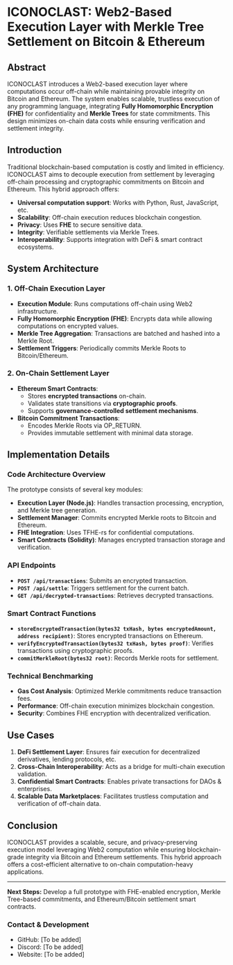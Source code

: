 # ICONOCLAST: Web2-Based Execution Layer with Merkle Tree Settlement on Bitcoin & Ethereum

## Abstract
ICONOCLAST introduces a Web2-based execution layer where computations occur off-chain while maintaining provable integrity on Bitcoin and Ethereum. The system enables scalable, trustless execution of any programming language, integrating **Fully Homomorphic Encryption (FHE)** for confidentiality and **Merkle Trees** for state commitments. This design minimizes on-chain data costs while ensuring verification and settlement integrity.

## Introduction
Traditional blockchain-based computation is costly and limited in efficiency. ICONOCLAST aims to decouple execution from settlement by leveraging off-chain processing and cryptographic commitments on Bitcoin and Ethereum. This hybrid approach offers:
- **Universal computation support**: Works with Python, Rust, JavaScript, etc.
- **Scalability**: Off-chain execution reduces blockchain congestion.
- **Privacy**: Uses **FHE** to secure sensitive data.
- **Integrity**: Verifiable settlements via Merkle Trees.
- **Interoperability**: Supports integration with DeFi & smart contract ecosystems.

## System Architecture
### 1. Off-Chain Execution Layer
- **Execution Module**: Runs computations off-chain using Web2 infrastructure.
- **Fully Homomorphic Encryption (FHE)**: Encrypts data while allowing computations on encrypted values.
- **Merkle Tree Aggregation**: Transactions are batched and hashed into a Merkle Root.
- **Settlement Triggers**: Periodically commits Merkle Roots to Bitcoin/Ethereum.

### 2. On-Chain Settlement Layer
- **Ethereum Smart Contracts**:
  - Stores **encrypted transactions** on-chain.
  - Validates state transitions via **cryptographic proofs**.
  - Supports **governance-controlled settlement mechanisms**.
- **Bitcoin Commitment Transactions**:
  - Encodes Merkle Roots via OP_RETURN.
  - Provides immutable settlement with minimal data storage.

## Implementation Details
### Code Architecture Overview
The prototype consists of several key modules:
- **Execution Layer (Node.js)**: Handles transaction processing, encryption, and Merkle tree generation.
- **Settlement Manager**: Commits encrypted Merkle roots to Bitcoin and Ethereum.
- **FHE Integration**: Uses TFHE-rs for confidential computations.
- **Smart Contracts (Solidity)**: Manages encrypted transaction storage and verification.

### API Endpoints
- **`POST /api/transactions`**: Submits an encrypted transaction.
- **`POST /api/settle`**: Triggers settlement for the current batch.
- **`GET /api/decrypted-transactions`**: Retrieves decrypted transactions.

### Smart Contract Functions
- **`storeEncryptedTransaction(bytes32 txHash, bytes encryptedAmount, address recipient)`**: Stores encrypted transactions on Ethereum.
- **`verifyEncryptedTransaction(bytes32 txHash, bytes proof)`**: Verifies transactions using cryptographic proofs.
- **`commitMerkleRoot(bytes32 root)`**: Records Merkle roots for settlement.

### Technical Benchmarking
- **Gas Cost Analysis**: Optimized Merkle commitments reduce transaction fees.
- **Performance**: Off-chain execution minimizes blockchain congestion.
- **Security**: Combines FHE encryption with decentralized verification.

## Use Cases
1. **DeFi Settlement Layer**: Ensures fair execution for decentralized derivatives, lending protocols, etc.
2. **Cross-Chain Interoperability**: Acts as a bridge for multi-chain execution validation.
3. **Confidential Smart Contracts**: Enables private transactions for DAOs & enterprises.
4. **Scalable Data Marketplaces**: Facilitates trustless computation and verification of off-chain data.

## Conclusion
ICONOCLAST provides a scalable, secure, and privacy-preserving execution model leveraging Web2 computation while ensuring blockchain-grade integrity via Bitcoin and Ethereum settlements. This hybrid approach offers a cost-efficient alternative to on-chain computation-heavy applications.

---
**Next Steps:** Develop a full prototype with FHE-enabled encryption, Merkle Tree-based commitments, and Ethereum/Bitcoin settlement smart contracts.

### Contact & Development
- GitHub: [To be added]
- Discord: [To be added]
- Website: [To be added]
